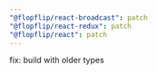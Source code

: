 ```yaml
---
"@flopflip/react-broadcast": patch
"@flopflip/react-redux": patch
"@flopflip/react": patch
---
```


fix: build with older types
